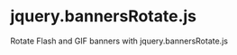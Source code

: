 jquery.bannersRotate.js
=======================

Rotate Flash and GIF banners with jquery.bannersRotate.js